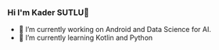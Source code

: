 ### Hi I'm Kader SUTLU👋


- 🔭 I’m currently working on Android and Data Science for AI.
- 🌱 I’m currently learning Kotlin and Python
